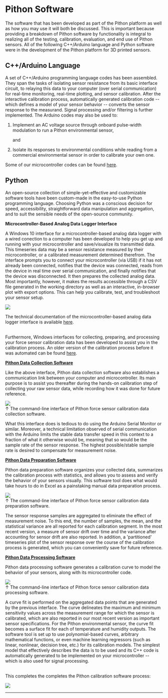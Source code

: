 # Pithon Software

The software that has been developed as part of the Pithon platform as well as how you may use it will both be discussed. This is important because providing a breakdown of Pithon software by functionality is integral to realizing all of the testing, calibration, evaluation, and end use of Pithon sensors. All of the following C++/Arduino language and Python software were in the development of the Pithon platform for 3D printed sensors.

## C++/Arduino Language

A set of C++/Arduino programming language codes has been assembled. They span the tasks of isolating sensor resistance from its basic interface circuit, to relaying this data to your computer (over serial communication) for real-time monitoring, real-time plotting, and sensor calibration. After the interactive calibration process, automatically generated calibration code -- which defines a model of your sensor behavior -- converts the sensor response to the measurand. Signal processing and/or filtering is further implemented. The Arduino codes may also be used to:

 1. Implement an AC voltage source through onboard pulse-width modulation to run a Pithon environmental sensor,
    
    and

 2. Isolate its responses to environmental conditions while reading from a commercial environmental sensor in order to calibrate your own one.

Some of our microcontroller codes can be found [here](https://3d-printed-sensors-manual-demo.readthedocs.io/en/latest/4-Terminal-Sensing-for-Real-Time-Data-Logging-Using-a-Microcontroller.html).

## Python

An open-source collection of simple-yet-effective and customizable software tools have been custom-made in the easy-to-use Python programming language. Choosing Python was a conscious decision for speed, accessibility, straightforward data manipulation and aggregation, and to suit the sensible needs of the open-source community.

**Microcontroller-Based Analog Data Logger Interface**

A Windows 10 interface for a microcontroller-based analog data logger with a wired conection to a computer has been developed to help you get up and running with your microcontroller and save/visualize its transmitted data. This timeseries data may be a sensor resistance measured by their microcontroller, or a calibrated measurement determined therefrom. The interface prompts you to connect your microcontroller (via USB) if it has not already been connected, notifies that the device was connected, reads from the device in real time over serial communication, and finally notifies that the device was disconnected. It then prepares the collected analog data. Most importantly, however, it makes the results accessible through a CSV file generated in the working directory as well as an interactive, in-browser plot with export options. This can help you calibrate, test, and troubleshoot your sensor setup.

![](https://raw.githubusercontent.com/keeganmjgreen/3D-Printed-Sensors-Manual-Demo/main/img/Microcontroller_Based_Analog_Data_Logger_Interface_Example.png)

The technical documentation of the microcontroller-based analog data logger interface is available [here](https://3d-printed-sensors-manual-demo.readthedocs.io/en/latest/Microcontroller-Based-Analog-Data-Logger-Interface.html). \
​

Furthermore, Windows interfaces for collecting, preparing, and processing your force sensor calibration data has been developed to assist you in the calibration process. An older version of the calibration process before it was automated can be found [here](https://3d-printed-sensors-manual-demo.readthedocs.io/en/latest/Calibrating-Your-Force-Sensor.html).

[**Pithon Data Collection Software**](https://raw.githubusercontent.com/keeganmjgreen/3D-Printed-Sensors-Manual-Demo/main/Force_Sensor_Calibration_Data_Collection.py)

Like the above interface, Pithon data collection software also establishes a communication link between your computer and microcontroller. Its main purpose is to assist you thereafter during the hands-on calibration step of collecting your raw sensor data, while recording how it was done for future reference.

![](https://raw.githubusercontent.com/keeganmjgreen/3D-Printed-Sensors-Manual-Demo/main/img/Pithon-Software/Force_Sensor_Calibration_Data_Collection.png) \
$\uparrow$ The command-line interface of Pithon force sensor calibration data collection software.

What this interface does is tedious to do using the Arduino Serial Monitor or similar. Moreover, a technical limitation observed of serial communication with the Arduino limits the stable data transfer speed in this context to a fraction of what it otherwise would be, meaning that so would be the sample rate of the sensor response. The highest possible/stable sample rate is desired to compensate for measurement noise.

[**Pithon Data Preparation Software**](https://raw.githubusercontent.com/keeganmjgreen/3D-Printed-Sensors-Manual-Demo/main/Force_Sensor_Calibration_Data_Preparation.py)

Pithon data preparation software organizes your collected data, summarizes the calibration process with statistics, and allows you to assess and verify the behavior of your sensors visually. This software tool does what would take hours to do in Excel as a painstaking manual data preparation process.

![](https://raw.githubusercontent.com/keeganmjgreen/3D-Printed-Sensors-Manual-Demo/main/img/Pithon-Software/Force_Sensor_Calibration_Data_Preparation.png) \
$\uparrow$ The command-line interface of Pithon force sensor calibration data preparation software.

The sensor response samples are aggregated to eliminate the effect of measurement noise. To this end, the number of samples, the mean, and the statistical variance are all reported for each calibration segment. In the most recent version, a measure of sensor drift over time and the variance after accounting for sensor drift are also reported. In addition, a 'partitioned' timeseries plot of the sensor response over the course of the calibration process is generated, which you can conveniently save for future reference.

[**Pithon Data Processing Software**](https://raw.githubusercontent.com/keeganmjgreen/3D-Printed-Sensors-Manual-Demo/main/Force_Sensor_Calibration_Data_Processing.py)

Pithon data processing software generates a calibration curve to model the behavior of your sensors, along with its microcontroller code.

![](https://raw.githubusercontent.com/keeganmjgreen/3D-Printed-Sensors-Manual-Demo/main/img/Pithon-Software/Force_Sensor_Calibration_Data_Processing.png) \
$\uparrow$ The command-line interface of Pithon force sensor calibration data processing software.

A curve fit is performed on the aggregated data points that are generated by the previous interface. The curve delineates the maximum and minimum sensitivity values across the measurement range for which the sensor is calibrated, which are also reported in our most recent version as important sensor specifications. For the Pithon environmental sensor, the curve fit becomes a surface fit for each of temperature and humidity outputs. The software tool is set up to use polynomial-based curves, arbitrary mathematical functions, or even machine learning regressors (such as linear, nonlinear, decision tree, etc.) for its calibration models. The simplest model that effectively describes the data is to be used and its C++ code is automatically generated to be implemented on your microcontroller -- which is also used for signal processing. \
​

This completes the completes the Pithon calibration software process:

![](https://raw.githubusercontent.com/keeganmjgreen/3D-Printed-Sensors-Manual-Demo/main/img/Pithon-Software/Pithon-Calibration-Software-Process.svg)

----
